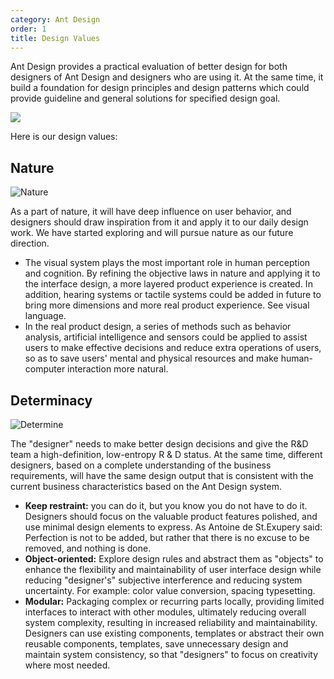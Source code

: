 ```yaml
---
category: Ant Design
order: 1
title: Design Values
---
```


Ant Design provides a practical evaluation of better design for both designers of Ant Design and designers who are using it. At the same time, it build a foundation for design principles and design patterns which could provide guideline and general solutions for specified design goal.

<div>
  <img src="https://gw.alipayobjects.com/zos/rmsportal/kEwBspjVFChYqhqafCiW.png" />
</div>

Here is our design values:

## Nature

<div>
  <img src="https://gw.alipayobjects.com/zos/rmsportal/cdaxgaTMQCGTqjdlwwgt.png" alt="Nature" />
</div>

As a part of nature, it will have deep influence on user behavior, and designers should draw inspiration from it and apply it to our daily design work. We have started exploring and will pursue nature as our future direction.

- The visual system plays the most important role in human perception and cognition. By refining the objective laws in nature and applying it to the interface design, a more layered product experience is created. In addition, hearing systems or tactile systems could be added in future to bring more dimensions and more real product experience. See visual language.
- In the real product design, a series of methods such as behavior analysis, artificial intelligence and sensors could be applied to assist users to make effective decisions and reduce extra operations of users, so as to save users' mental and physical resources and make human-computer interaction more natural.

## Determinacy

<div>
  <img src="https://gw.alipayobjects.com/zos/rmsportal/ZxgRAMzXNrxHTcvMLchq.png" alt="Determine" />
</div>

The "designer" needs to make better design decisions and give the R&D team a high-definition, low-entropy R & D status. At the same time, different designers, based on a complete understanding of the business requirements, will have the same design output that is consistent with the current business characteristics based on the Ant Design system.

- **Keep restraint:** you can do it, but you know you do not have to do it. Designers should focus on the valuable product features polished, and use minimal design elements to express. As Antoine de St.Exupery said: Perfection is not to be added, but rather that there is no excuse to be removed, and nothing is done.
- **Object-oriented:** Explore design rules and abstract them as "objects" to enhance the flexibility and maintainability of user interface design while reducing "designer's" subjective interference and reducing system uncertainty. For example: color value conversion, spacing typesetting.
- **Modular:** Packaging complex or recurring parts locally, providing limited interfaces to interact with other modules, ultimately reducing overall system complexity, resulting in increased reliability and maintainability. Designers can use existing components, templates or abstract their own reusable components, templates, save unnecessary design and maintain system consistency, so that "designers" to focus on creativity where most needed.
